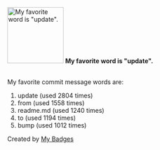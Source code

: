 <img src="https://my-badges.github.io/my-badges/favorite-word.png" alt="My favorite word is &quot;update&quot;." title="My favorite word is &quot;update&quot;." width="128">
<strong>My favorite word is &quot;update&quot;.</strong>
<br><br>

My favorite commit message words are:

1. update (used 2804 times)
2. from (used 1558 times)
3. readme.md (used 1240 times)
4. to (used 1194 times)
5. bump (used 1012 times)


Created by <a href="https://github.com/my-badges/my-badges">My Badges</a>